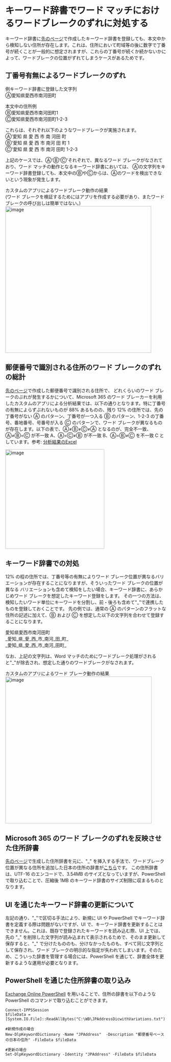 # キーワード辞書でワード マッチにおけるワードブレークのずれに対処する
キーワード辞書に[先のページ](https://github.com/YoshihiroIchinose/E5Comp/blob/main/AddressDictionayforEDM.md)で作成したキーワード辞書を登録しても、本文中から検知しない住所が存在します。これは、住所において町域等の後に数字で丁番号が続くことが一般的に想定されますが、これらの丁番号が続くか続かないかによって、ワードブレークの位置がずれてしまうケースがあるためです。

## 丁番号有無によるワードブレークのずれ
例キーワード辞書に登録した文字列   
Ⓐ愛知県愛西市南河田町   
   
本文中の住所例   
Ⓑ愛知県愛西市南河田町1   
Ⓒ愛知県愛西市南河田町1-2-3   
   
これらは、それぞれ以下のようなワードブレークが実施されます。   
Ⓐ’愛知 県 愛 西 市 南 河田 町   
Ⓑ'愛知 県 愛 西 市 南河 田 町 1   
Ⓒ'愛知 県 愛 西 市 南河 田町 1-2-3   

上記のケースでは、Ⓐ'Ⓑ'Ⓒ'それぞれで、異なるワード ブレークがなされており、ワード マッチの動作となるキーワード辞書においては、
Ⓐの文字列をキーワード辞書登録しても、本文中のⒷやⒸからは、Ⓐのワードを検出できないという現象が発生します。    

カスタムのアプリによるワードブレーク動作の結果   
(ワード ブレークを検証するためにはアプリを作成する必要があり、またワードブレークの呼び出しは簡単ではない。)   
<img width="457" alt="image" src="https://github.com/YoshihiroIchinose/E5Comp/assets/66407692/0b8f22f2-b1e6-48cd-8608-f576ad80e04b">

## 郵便番号で識別される住所のワード ブレークのずれの総計
[先のページ](https://github.com/YoshihiroIchinose/E5Comp/blob/main/AddressDictionayforEDM.md)で作成した郵便番号で識別される住所で、
どれくらいのワード ブレークのぶれが発生するかについて、Microsoft 365 のワード ブレーカーを利用したカスタムのアプリによる分析結果では、以下の通りとなります。特に丁番号の有無によらずぶれないものが 88% あるものの、残り 12% の住所では、先の丁番号がない Ⓐ のパターン、丁番号が一つ入る Ⓑ のパターン、1-2-3 の丁番号、番地番号、号番号が入る Ⓒ のパターンで、ワード ブレークが異なるものが存在します。以下の表で、Ⓐ≠Ⓑ≠Ⓒ≠Ⓐ となるのが、完全不一致、Ⓐ≠Ⓑ=Ⓒ が不一致 A、Ⓐ=Ⓒ≠Ⓑ が不一致 B、Ⓐ=Ⓑ≠Ⓒ を不一致 C としています。参考: [分析結果のExcel](https://github.com/YoshihiroIchinose/E5Comp/blob/main/WB/%E4%BD%8F%E6%89%80%E8%BE%9E%E6%9B%B8_d_ana_M365.xlsx)

<img width="310" alt="image" src="https://github.com/YoshihiroIchinose/E5Comp/assets/66407692/241abd80-b024-485f-9b58-85ca3754103e">

## キーワード辞書での対処
12% の程の住所では、丁番号等の有無によりワード ブレーク位置が異なるバリエーションが存在することになりますが、そういったワード ブレークの位置が異なる
バリエーションも含めて検知をしたい場合、キーワード辞書に、あらかじめワード ブレークを想定したキーワード登録をします。
その一つの方法は、検知したいワード単位にキーワードを分割し、前・後ろも含めて"\_"で連携したものを登録しておくことです。
先の例では、通常の Ⓐ のパターンのフラットな住所の記述に加えて、Ⓑ および Ⓒ を想定した以下の文字列を合わせて登録することになります。

愛知県愛西市南河田町    
\_愛知_県_愛_西_市_南河_田_町_   
\_愛知_県_愛_西_市_南河_田町_   

なお、上記の文字列は、Word マッチのためにワードブレーク処理がされると"_"が除去され、想定した通りのワードブレークがなされます。

カスタムのアプリによるワード ブレーク動作の結果   
<img width="458" alt="image" src="https://github.com/YoshihiroIchinose/E5Comp/assets/66407692/bb557503-8bb2-4e2d-9d16-04d5f1ac1e0e">

## Microsoft 365 のワード ブレークのずれを反映させた住所辞書
[先のページ](https://github.com/YoshihiroIchinose/E5Comp/blob/main/AddressDictionayforEDM.md)で生成した住所辞書を元に、"\_" を挿入する手法で、ワードブレーク位置が異なる住所を追加した日本の住所の辞書が[こちら](https://github.com/YoshihiroIchinose/E5Comp/blob/main/WB/JPAddressDicwithVariations.txt)です。
この住所辞書は、UTF-16 のエンコードで、3.54MB のサイズとなっていますが、PowerShell で取り込むことで、圧縮後 1MB のキーワード辞書のサイズ制限に収まるものとなります。

## UI を通じたキーワード辞書の更新について
左記の通り、"\_"で区切る手法により、新規に UI や PowerShell でキーワード辞書を定義する際は問題がないですが、UI で、キーワード辞書を更新することはできません。これは、既存で登録されたキーワードを読み込む際、UI 上では、先の "\_" を削除した文字列が読み込まれて表示されるためで、そのまま更新して保存すると、"\_" で分けたもののも、分けなかったものも、すべて同じ文字列として保存され、ワード ブレークの明示的な指定が失われてしまいます。そのため、こういった辞書を管理する場合には、PowerShell を通じて、辞書全体を更新するような運用が必要となります。

## PowerShell を通じた住所辞書の取り込み
[Exchange Online PowerShell](https://learn.microsoft.com/ja-jp/powershell/exchange/connect-to-exchange-online-powershell?view=exchange-ps) を用いることで、住所の辞書を以下のような PowerShell のコマンドで取り込むことができます。
```
Connect-IPPSSession   
$fileData = [System.IO.File]::ReadAllBytes("C:\WB\JPAddressDicwithVariations.txt")

#新規作成の場合
New-DlpKeywordDictionary -Name "JPAddress"  -Description "郵便番号ベースの日本の住所" -FileData $fileData

#更新の場合
Set-DlpKeywordDictionary -Identity "JPAddress" -FileData $fileData
```
